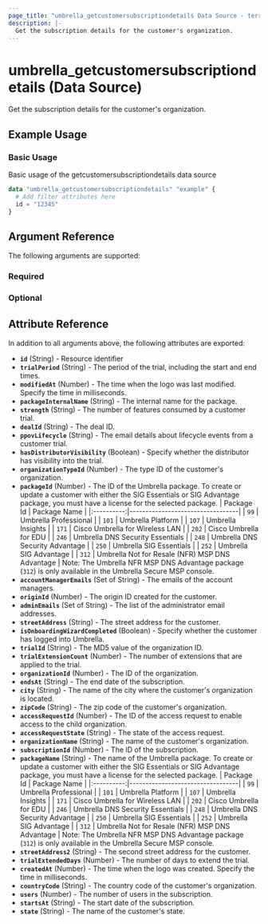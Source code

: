 ```yaml
---
page_title: "umbrella_getcustomersubscriptiondetails Data Source - terraform-provider-umbrella"
description: |-
  Get the subscription details for the customer's organization.
---
```


# umbrella_getcustomersubscriptiondetails (Data Source)

Get the subscription details for the customer's organization.

## Example Usage


### Basic Usage

Basic usage of the getcustomersubscriptiondetails data source

```terraform
data "umbrella_getcustomersubscriptiondetails" "example" {
  # Add filter attributes here
  id = "12345"
}
```



## Argument Reference

The following arguments are supported:

### Required



### Optional



## Attribute Reference

In addition to all arguments above, the following attributes are exported:

- **`id`** (String) - Resource identifier
- **`trialPeriod`** (String) - The period of the trial, including the start and end times.
- **`modifiedAt`** (Number) - The time when the logo was last modified. Specify the time in milliseconds.
- **`packageInternalName`** (String) - The internal name for the package.
- **`strength`** (String) - The number of features consumed by a customer trial.
- **`dealId`** (String) - The deal ID.
- **`ppovLifecycle`** (String) - The email details about lifecycle events from a customer trial.
- **`hasDistributorVisibility`** (Boolean) - Specify whether the distributor has visibility into the trial.
- **`organizationTypeId`** (Number) - The type ID of the customer's organization.
- **`packageId`** (Number) - The ID of the Umbrella package. To create or update a customer with either the SIG Essentials or SIG Advantage package, you must have a license for the selected package. | Package Id | Package Name | |:----------:|----------------------------------| | `99` | Umbrella Professional | | `101` | Umbrella Platform | | `107` | Umbrella Insights | | `171` | Cisco Umbrella for Wireless LAN | | `202` | Cisco Umbrella for EDU | | `246` | Umbrella DNS Security Essentials | | `248` | Umbrella DNS Security Advantage | | `250` | Umbrella SIG Essentials | | `252` | Umbrella SIG Advantage | | `312` | Umbrella Not for Resale (NFR) MSP DNS Advantage | Note: The Umbrella NFR MSP DNS Advantage package (`312`) is only available in the Umbrella Secure MSP console.
- **`accountManagerEmails`** (Set of String) - The emails of the account managers.
- **`originId`** (Number) - The origin ID created for the customer.
- **`adminEmails`** (Set of String) - The list of the administrator email addresses.
- **`streetAddress`** (String) - The street address for the customer.
- **`isOnboardingWizardCompleted`** (Boolean) - Specify whether the customer has logged into Umbrella.
- **`trialId`** (String) - The MD5 value of the organization ID.
- **`trialExtensionCount`** (Number) - The number of extensions that are applied to the trial.
- **`organizationId`** (Number) - The ID of the organization.
- **`endsAt`** (String) - The end date of the subscription.
- **`city`** (String) - The name of the city where the customer's organization is located.
- **`zipCode`** (String) - The zip code of the customer's organization.
- **`accessRequestId`** (Number) - The ID of the access request to enable access to the child organization.
- **`accessRequestState`** (String) - The state of the access request.
- **`organizationName`** (String) - The name of the customer's organization.
- **`subscriptionId`** (Number) - The ID of the subscription.
- **`packageName`** (String) - The name of the Umbrella package. To create or update a customer with either the SIG Essentials or SIG Advantage package, you must have a license for the selected package. | Package Id | Package Name | |:----------:|----------------------------------| | `99` | Umbrella Professional | | `101` | Umbrella Platform | | `107` | Umbrella Insights | | `171` | Cisco Umbrella for Wireless LAN | | `202` | Cisco Umbrella for EDU | | `246` | Umbrella DNS Security Essentials | | `248` | Umbrella DNS Security Advantage | | `250` | Umbrella SIG Essentials | | `252` | Umbrella SIG Advantage | | `312` | Umbrella Not for Resale (NFR) MSP DNS Advantage | Note: The Umbrella NFR MSP DNS Advantage package (`312`) is only available in the Umbrella Secure MSP console.
- **`streetAddress2`** (String) - The second street address for the customer.
- **`trialExtendedDays`** (Number) - The number of days to extend the trial.
- **`createdAt`** (Number) - The time when the logo was created. Specify the time in milliseconds.
- **`countryCode`** (String) - The country code of the customer's organization.
- **`users`** (Number) - The number of users in the subscription.
- **`startsAt`** (String) - The start date of the subscription.
- **`state`** (String) - The name of the customer's state.



